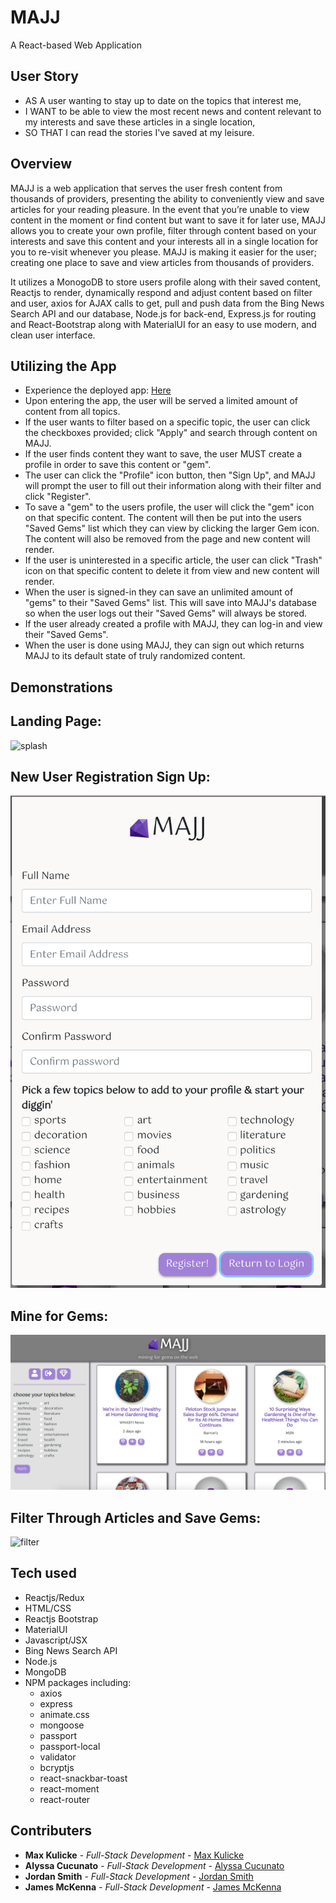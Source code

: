 # MAJJ

A React-based Web Application

## User Story

- AS A user wanting to stay up to date on the topics that interest me,
- I WANT to be able to view the most recent news and content relevant to my interests and save these articles in a single location,
- SO THAT I can read the stories I've saved at my leisure.

## Overview

MAJJ is a web application that serves the user fresh content from thousands of providers, presenting the ability to conveniently view and save articles for your reading pleasure. In the event that you’re unable to view content in the moment or find content but want to save it for later use, MAJJ allows you to create your own profile, filter through content based on your interests and save this content and your interests all in a single location for you to re-visit whenever you please. MAJJ is making it easier for the user; creating one place to save and view articles from thousands of providers.

It utilizes a MonogoDB to store users profile along with their saved content, Reactjs to render, dynamically respond and adjust content based on filter and user, axios for AJAX calls to get, pull and push data from the Bing News Search API and our database, Node.js for back-end, Express.js for routing and React-Bootstrap along with MaterialUI for an easy to use modern, and clean user interface.

## Utilizing the App

- Experience the deployed app: [Here](https://www.majj.app "Here")
- Upon entering the app, the user will be served a limited amount of content from all topics.
- If the user wants to filter based on a specific topic, the user can click the checkboxes provided; click "Apply" and search through content on MAJJ.
- If the user finds content they want to save, the user MUST create a profile in order to save this content or "gem".
- The user can click the "Profile" icon button, then "Sign Up", and MAJJ will prompt the user to fill out their information along with their filter and click "Register".
- To save a "gem" to the users profile, the user will click the "gem" icon on that specific content. The content will then be put into the users "Saved Gems" list which they can view by clicking the larger Gem icon. The content will also be removed from the page and new content will render.
- If the user is uninterested in a specific article, the user can click "Trash" icon on that specific content to delete it from view and new content will render.
- When the user is signed-in they can save an unlimited amount of "gems" to their "Saved Gems" list. This will save into MAJJ's database so when the user logs out their "Saved Gems" will always be stored.
- If the user already created a profile with MAJJ, they can log-in and view their "Saved Gems".
- When the user is done using MAJJ, they can sign out which returns MAJJ to its default state of truly randomized content.

## Demonstrations

## Landing Page:

![splash](img/splashpage.png "splash")

## New User Registration Sign Up:

![register](img/register.png "register")

## Mine for Gems:

![mine](img/minepage.png "mine")

## Filter Through Articles and Save Gems:

![filter](img/filter.gif "filter")

## Tech used

- Reactjs/Redux
- HTML/CSS
- Reactjs Bootstrap
- MaterialUI
- Javascript/JSX
- Bing News Search API
- Node.js
- MongoDB
- NPM packages including:
  - axios
  - express
  - animate.css
  - mongoose
  - passport
  - passport-local
  - validator
  - bcryptjs
  - react-snackbar-toast
  - react-moment
  - react-router

## Contributers

- **Max Kulicke** - _Full-Stack Development_ - [Max Kulicke](https://github.com/maxkulicke "Max Kulicke")
- **Alyssa Cucunato** - _Full-Stack Development_ - [Alyssa Cucunato](https://github.com/acucunato "Alyssa Cucunato")
- **Jordan Smith** - _Full-Stack Development_ - [Jordan Smith](https://github.com/jsmithxyz "Jordan Smith")
- **James McKenna** - _Full-Stack Development_ - [James McKenna](https://github.com/jpmckenna90 "James McKenna")
